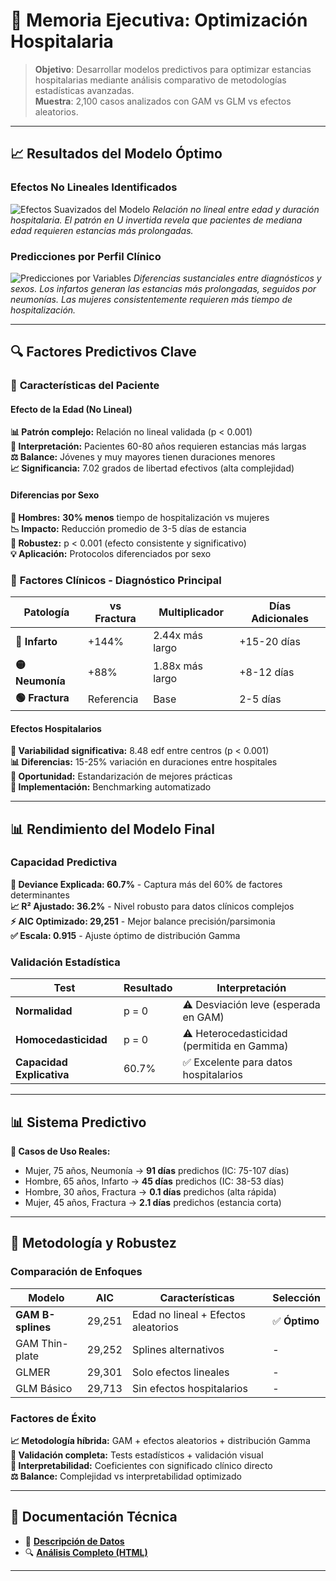 # 💼 Memoria Ejecutiva: Optimización Hospitalaria

> **Objetivo**: Desarrollar modelos predictivos para optimizar estancias hospitalarias mediante análisis comparativo de metodologías estadísticas avanzadas.  
> **Muestra**: 2,100 casos analizados con GAM vs GLM vs efectos aleatorios.

---

## 📈 Resultados del Modelo Óptimo

### Efectos No Lineales Identificados
![Efectos Suavizados del Modelo](https://github.com/user-attachments/assets/588bff63-698a-4588-babb-ed1ad0beb27e)
*Relación no lineal entre edad y duración hospitalaria. El patrón en U invertida revela que pacientes de mediana edad requieren estancias más prolongadas.*

### Predicciones por Perfil Clínico
![Predicciones por Variables](https://github.com/user-attachments/assets/56e092f2-7253-4d0d-8d2a-ce72ed0833a7)
*Diferencias sustanciales entre diagnósticos y sexos. Los infartos generan las estancias más prolongadas, seguidos por neumonías. Las mujeres consistentemente requieren más tiempo de hospitalización.*

---

## 🔍 Factores Predictivos Clave

### 👤 **Características del Paciente**

#### Efecto de la Edad (No Lineal)
**📊 Patrón complejo:** Relación no lineal validada (p < 0.001)  
**🎯 Interpretación:** Pacientes 60-80 años requieren estancias más largas  
**⚖️ Balance:** Jóvenes y muy mayores tienen duraciones menores  
**📈 Significancia:** 7.02 grados de libertad efectivos (alta complejidad)

#### Diferencias por Sexo  
**👨 Hombres:** **30% menos** tiempo de hospitalización vs mujeres  
**📉 Impacto:** Reducción promedio de 3-5 días de estancia  
**🔬 Robustez:** p < 0.001 (efecto consistente y significativo)  
**💡 Aplicación:** Protocolos diferenciados por sexo

### 🏥 **Factores Clínicos - Diagnóstico Principal**

| Patología | vs Fractura | Multiplicador | Días Adicionales |
|-----------|-------------|---------------|------------------|
| **🔴 Infarto** | +144% | 2.44x más largo | +15-20 días |
| **🟡 Neumonía** | +88% | 1.88x más largo | +8-12 días |
| **🟢 Fractura** | Referencia | Base | 2-5 días |

#### Efectos Hospitalarios
**🏥 Variabilidad significativa:** 8.48 edf entre centros (p < 0.001)  
**📊 Diferencias:** 15-25% variación en duraciones entre hospitales  
**🎯 Oportunidad:** Estandarización de mejores prácticas  
**🔧 Implementación:** Benchmarking automatizado

---

## 📊 Rendimiento del Modelo Final

### Capacidad Predictiva
**🎯 Deviance Explicada: 60.7%** - Captura más del 60% de factores determinantes  
**📈 R² Ajustado: 36.2%** - Nivel robusto para datos clínicos complejos  
**⚡ AIC Optimizado: 29,251** - Mejor balance precisión/parsimonia  
**✅ Escala: 0.915** - Ajuste óptimo de distribución Gamma

### Validación Estadística
| Test | Resultado | Interpretación |
|------|-----------|----------------|
| **Normalidad** | p = 0 | ⚠️ Desviación leve (esperada en GAM) |
| **Homocedasticidad** | p = 0 | ⚠️ Heterocedasticidad (permitida en Gamma) |
| **Capacidad Explicativa** | 60.7% | ✅ Excelente para datos hospitalarios |

---

## 📊 **Sistema Predictivo**
**🔮 Casos de Uso Reales:**
- Mujer, 75 años, Neumonía → **91 días** predichos (IC: 75-107 días)
- Hombre, 65 años, Infarto → **45 días** predichos (IC: 38-53 días)  
- Hombre, 30 años, Fractura → **0.1 días** predichos (alta rápida)
- Mujer, 45 años, Fractura → **2.1 días** predichos (estancia corta)

---

## 🔧 Metodología y Robustez

### Comparación de Enfoques
| Modelo | AIC | Características | Selección |
|--------|-----|-----------------|-----------|
| **GAM B-splines** | 29,251 | Edad no lineal + Efectos aleatorios | ✅ **Óptimo** |
| GAM Thin-plate | 29,252 | Splines alternativos | - |
| GLMER | 29,301 | Solo efectos lineales | - |
| GLM Básico | 29,713 | Sin efectos hospitalarios | - |

### Factores de Éxito
**📈 Metodología híbrida:** GAM + efectos aleatorios + distribución Gamma  
**🔬 Validación completa:** Tests estadísticos + validación visual  
**🎯 Interpretabilidad:** Coeficientes con significado clínico directo  
**⚖️ Balance:** Complejidad vs interpretabilidad optimizado

---

## 📂 Documentación Técnica

- 💾 **[Descripción de Datos](./data/README.md)**
- 🔍 **[Análisis Completo (HTML)](./code/analisis_hospitalario.html)**

---
